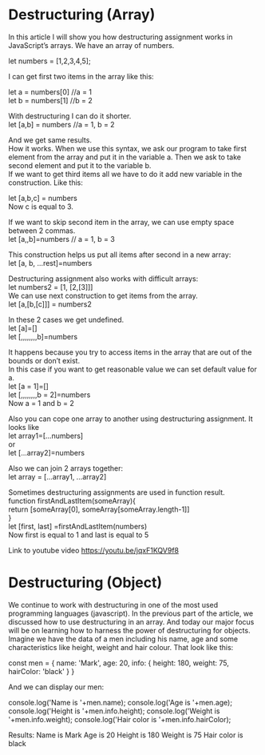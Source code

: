 # Destructuring (Array)
In this article I will show you how destructuring assignment works in JavaScript’s arrays. 
We have an array of numbers.

let numbers = [1,2,3,4,5];

I can get first two items in the array like this:  

let a = numbers[0] //a = 1  
let b = numbers[1] //b = 2  

With destructuring I can do it shorter.  
let [a,b] = numbers //a = 1, b = 2

And we get same results.  
How it works. When we use this syntax, we ask our program to take first element from the array and put it in the variable a. Then we ask to take second element and put it to the variable b.   
If we want to get third items all we have to do it add new variable in the construction. Like this:   

let [a,b,c] = numbers   
Now c is equal to 3.   

If we want to skip second item in the array, we can use empty space between 2 commas.   
let [a,,b]=numbers // a = 1, b = 3   

This construction helps us put all items after second in a new array:   
let [a, b, ...rest]=numbers    

Destructuring assignment also works with difficult arrays:  
let numbers2 = [1, [2,[3]]]   
We can use next construction to get items from the array.  
let [a,[b,[c]]] = numbers2   

In these 2 cases we get undefined.  
let [a]=[]  
let [,,,,,,,,b]=numbers   

It happens because you try to access items in the array that are out of the bounds or don’t exist.   
In this case if you want to get reasonable value we can set default value for a.   
let [a = 1]=[]   
let [,,,,,,,,b = 2]=numbers   
Now a = 1 and b = 2   

Also you can cope one array to another using destructuring assignment. It looks like   
let array1=[...numbers]   
or   
let [...array2]=numbers   

Also we can join 2 arrays together:  
let array = [...array1, ...array2]   

Sometimes destructuring assignments are used in function result.  
function firstAndLastItem(someArray){  
  return [someArray[0], someArray[someArray.length-1]]  
}  
let [first, last] =firstAndLastItem(numbers)  
Now first is equal to 1 and last is equal to 5  

Link to youtube video https://youtu.be/jqxF1KQV9f8

# Destructuring (Object)
We continue to work with destructuring in one of the most used programming languages (javascript). In the previous part of the article, we discussed how to use destructuring in an array. And today our major focus will be on learning how to harness the power of destructuring for objects.
Imagine we have the data of a men including his name, age and some characteristics like height, weight and hair colour. 
That look like this:

const men = {
  name: 'Mark',
  age: 20,
  info: {
	height: 180,
	weight: 75,
	hairColor: 'black'
  }
}

And we can display our men:

console.log('Name is '+men.name);
console.log('Age is '+men.age);
console.log('Height is '+men.info.height);
console.log('Weight is '+men.info.weight);
console.log('Hair color is '+men.info.hairColor);

Results:
Name is Mark
Age is 20
Height is 180
Weight is 75
Hair color is black



